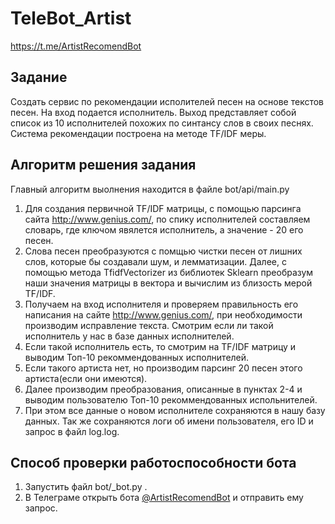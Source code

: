 # TeleBot_Artist
https://t.me/ArtistRecomendBot
## Задание
Создать сервис по рекомендации исполителей песен на основе текстов песен. На вход подается исполнитель. Выход представляет собой список из 10 исполнителей похожих по синтансу слов в своих песнях.
Система рекомендации построена на методе TF/IDF меры.

## Алгоритм решения задания
Главный алгоритм выолнения находится в файле bot/api/main.py
1. Для создания первичной TF/IDF матрицы, с помощью парсинга сайта http://www.genius.com/, по спику исполнителей составляем словарь, где ключом явялется исполнитель, а значение - 20 его песен.
2. Слова песен преобразуются с помщью чистки песен от лишних слов, которые бы создавали шум, и лемматизации. Далее, с помощью метода TfidfVectorizer из библиотек Sklearn преобразум наши значения матрицы в вектора и вычислим из близость мерой TF/IDF.
3. Получаем на вход исполнителя и проверяем правильность его написания на сайте http://www.genius.com/, при необходимости производим исправление текста. Смотрим если ли такой исполнитель у нас в базе данных исполнителей.
4. Если такой исполнитель есть, то смотрим на TF/IDF матрицу и выводим Топ-10 рекоммендованных исполнителей.
5. Если такого артиста нет, но производим парсинг 20 песен этого артиста(если они имеются).
6. Далее производим преобразования, описанные в пунктах 2-4 и выводим пользователю Топ-10 рекоммендованных испольнителей.
7. При этом все данные о новом исполнителе сохраняются в нашу базу данных. Так же сохраняются логи об имени пользователя, его ID и запрос в файл log.log. 

## Способ проверки работоспособности бота
1. Запустить файл bot/_bot.py .
2. В Телеграме открыть бота [@ArtistRecomendBot](https://t.me/ArtistRecomendBot) и отправить ему запрос.
